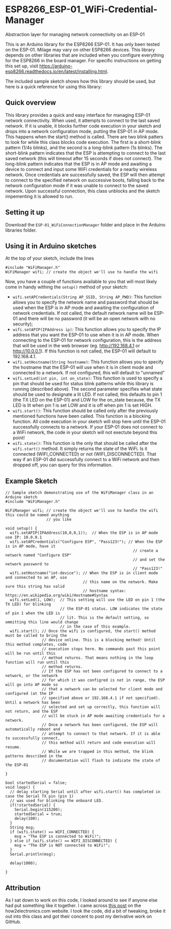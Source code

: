 # ESP8266_ESP-01_WiFi-Credential-Manager
Abstraction layer for managing network connectivity on an ESP-01

This is an Arduino library for the ESP8266 ESP-01. It has only been tested on the ESP-01. Milage may vary on other ESP8266 devices.
This library depends on other libraries that are included when you configure everything for the ESP8266 in the board manager. For specific instructions on getting this set up, visit https://arduino-esp8266.readthedocs.io/en/latest/installing.html.

The included sample sketch shows how this library should be used, but here is a quick reference for using this library:

## Quick overview 
This library provides a quick and easy interface for managing ESP-01 network connectivity. When used, it attempts to connect to the last saved network. If it is unable, it blocks further code execution in your sketch and drops into a network configuration mode, putting the ESP-01 in AP mode. This happens when the start() method is called. There are two blink patters to look for while this class blocks code execution. The first is a short-blink pattern (1/4s blinks), and the second is a long-blink pattern (1s blinks). The short-blink pattern indicates that the ESP is attempting to connect to the last saved network (this will timeout after 15 seconds if does not connect). The long-blink pattern indicates that the ESP is in AP mode and awaiting a device to connect and input some WiFi credentials for a nearby wireless network. Once credentials are successfully saved, the ESP will then attempt to connect to the specified network on successive boots, falling back to the network configuration mode if it was unable to connect to the saved network. Upon successful connection, this class unblocks and the sketch impementing it is allowed to run.

## Setting it up 
Download the `ESP-01_WiFiConnectionManager` folder and place in the Arduino libraries folder.

## Using it in Arduino sketches 
At the top of your sketch, include the lines 

    #include "WiFiManager.h"
    WiFiManager wifi; // create the object we'll use to handle the wifi

Now, you have a couple of functions available to you that will most likely come in handy withing the `setup()` method of your sketch:
 * `wifi.setAPCredentials(String AP_SSID, String AP_PWD)`: This function allows you to specify the network name and password that should be used when the ESP is in AP mode and awaiting the configuration of network credentials. If not called, the default network name will be ESP-01 and there will be no password (it will be an open network with no security);
 * `wifi.setAPIP(IPAddress ip)`: This function allows you to specify the IP address that you want the ESP-01 to use when it is in AP mode. When connecting to the ESP-01 for network configuration, this is the address that will be used in the web browser (eg. http://192.168.4.1 or http://10.0.0.1). If this function is not called, the ESP-01 will default to 192.168.4.1.
 * `wifi.setHostname(String hostname)`: This function allows you to specify the hostname that the ESP-01 will use when it is in client mode and connected to a network. If not configured, this will default to "unnamed"
 * `wifi.setLed(int pin, int on_state)`: This function is used to specify a pin that should be used for status blink patterns while this library is running (described above). The second parameter specifies what state should be used to designate a lit LED. If not called, this defaults to pin 1 (the TX LED on the ESP-01) and LOW for the on_state because, the TX LED is lit when pin 1 is set LOW and it is off when pin 1 is set HIGH.
 * `wifi.start()`: This function should be called only after the previously mentioned functions have been called. This function is a blocking function. All code execution in your sketch will stop here until the ESP-01 successfully connects to a network. If your ESP-01 does not connect to a WiFi network, the code in your sketch will not exectute beyond this point!
 * `wifi.state()`: This function is the only that should be called after the `wifi.start()` method. It simply returns the state of the WiFi. Is it connected (WIFI_CONNECTED) or not (WIFI_DISCONNECTED). That way if an ESP-01 did successfully connect to a WiFi network and then dropped off, you can query for this information.
 
## Example Sketch 

    // Sample sketch demonstrating use of the WiFiManager class in an Arduino sketch
    #include "WiFiManager.h"

    WiFiManager wifi; // create the object we'll use to handle the wifi this could be named anything 
                      // you like 

    void setup() {
      wifi.setAPIP(IPAddress(10,0,0,1));  // When the ESP is in AP mode use IP: 10.0.0.1
      wifi.setAPCredentials("Configure ESP", "Pass123!"); // When the ESP is in AP mode, have it
                                                            // create a network named "Configure ESP"
                                                            // and set the network password to
                                                            // "Pass123!"
      wifi.setHostname("iot-device"); // When the ESP is in client mode and connected to an AP, use
                                      // this name on the network. Make sure this string has valid
                                      // hostname syntax: https://en.wikipedia.org/wiki/Hostname#Syntax
      wifi.setLed(1, LOW);  // This setting will use the LED on pin 1 (the TX LED) for blinking
                            // the ESP-01 status. LOW indicates the state of pin 1 when the LED is
                            // lit. This is the default setting, so ommitting this line would change
                            // in the case of this example.
      wifi.start(); // Once the wifi is configured, the start() method must be called to bring the 
                    // device online. This is a blocking method! Until this method completes, code
                    // execution stops here. No commands past this point will be run until this 
                    // method returns. That means nothing in the loop function will run until this
                    // method returns.
                    // If the ESP has not been configured to connect to a network, or the network
                    // for which it was configred is not in range, the ESP will go into AP mode so
                    // that a network can be selected for client mode and configured (at the IP
                    // specified above or 192.168.4.1 if not specified). Until a network has been
                    // selected and set up correctly, this function will not return, and the ESP
                    // will be stuck in AP mode awaiting credentials for a network.
                    // Once a network has been configured, the ESP will automatically reboot and
                    // attempt to connect to that network. If it is able to successfully connect,
                    // this method will return and code execution will resume. 
                    // While we are trapped in this method, the blink patterns described in the 
                    // documentation will flash to indicate the state of the ESP-01
      
    }

    bool startedSerial = false;
    void loop() {
      // delay starting Serial until after wifi.start() has completed in case the Serial TX pin (pin 1)
      // was used for blinking the onboard LED.
      if(!startedSerial) {
        Serial.begin(115200);
        startedSerial = true;
        delay(100);
      }
      String msg;
      if (wifi.state() == WIFI_CONNECTED) {
        msg = "The ESP is connected to WiFi!";
      } else if (wifi.state() == WIFI_DISCONNECTED) {
        msg = "The ESP is NOT connected to WiFi!";
      }
      Serial.println(msg);

      delay(1000);

    }
 
## Attribution 
As I sat down to work on this code, I looked around to see if anyone else had put something like it together. I came across [this post](https://how2electronics.com/esp8266-manual-wifi-configuration-without-hard-code-with-eeprom/#ESP8266_Manual_Wifi_Configuration_with_EEPROM) on the how2electronics.com website. I took the code, did a bit of tweaking, broke it out into this class and got their concent to post my derivative work on GitHub.
